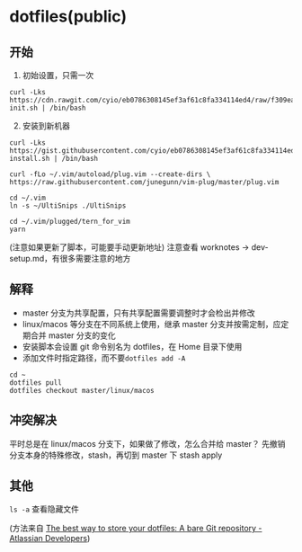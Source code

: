 # dotfiles(public)

## 开始

1. 初始设置，只需一次
```
curl -Lks https://cdn.rawgit.com/cyio/eb0786308145ef3af61c8fa334114ed4/raw/f309eae1da5f2604525049bfb4a7c23c098ba57e/dotfiles-init.sh | /bin/bash
```

2. 安装到新机器
```
curl -Lks https://gist.githubusercontent.com/cyio/eb0786308145ef3af61c8fa334114ed4/raw/5e8d6b4402da3317ad935655448fa106dc107538/dotfiles-install.sh | /bin/bash

curl -fLo ~/.vim/autoload/plug.vim --create-dirs \
https://raw.githubusercontent.com/junegunn/vim-plug/master/plug.vim

cd ~/.vim
ln -s ~/UltiSnips ./UltiSnips

cd ~/.vim/plugged/tern_for_vim
yarn
```

(注意如果更新了脚本，可能要手动更新地址)
注意查看 worknotes -> dev-setup.md，有很多需要注意的地方

## 解释

* master 分支为共享配置，只有共享配置需要调整时才会检出并修改
* linux/macos 等分支在不同系统上使用，继承 master 分支并按需定制，应定期合并 master 分支的变化
* 安装脚本会设置 git 命令别名为 dotfiles，在 Home 目录下使用
* 添加文件时指定路径，而不要`dotfiles add -A`
```
cd ~
dotfiles pull
dotfiles checkout master/linux/macos
```

## 冲突解决

平时总是在 linux/macos 分支下，如果做了修改，怎么合并给 master？
先撤销分支本身的特殊修改，stash，再切到 master 下 stash apply

## 其他

`ls -a` 查看隐藏文件


(方法来自 [The best way to store your dotfiles: A bare Git repository - Atlassian Developers](https://developer.atlassian.com/blog/2016/02/best-way-to-store-dotfiles-git-bare-re))
